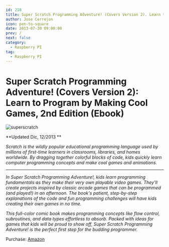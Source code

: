 ```yaml
---
id: 218
title: Super Scratch Programming Adventure! (Covers Version 2). Learn to Program by Making Cool Games, 2nd Edition (Ebook)
author: Jose Cerrejon
icon: pen-to-square
date: 2013-07-30 09:00:00
prev: /
next: false
category:
  - Raspberry PI
tag:
  - Raspberry PI
---
```


# Super Scratch Programming Adventure! (Covers Version 2): Learn to Program by Making Cool Games, 2nd Edition (Ebook)

![superscratch](/images/2013/07/superscratch.jpg)

**Updated Dic, 12/2013 **

*Scratch is the wildly popular educational programming language used by millions of first-time learners in classrooms, libraries, and homes worldwide. By dragging together colorful blocks of code, kids quickly learn computer programming concepts and make cool games and animations.*

- - -
*In Super Scratch Programming Adventure!, kids learn programming fundamentals as they make their very own playable video games. They'll create projects inspired by classic arcade games that can be programmed (and played!) in an afternoon. The book's patient, step-by-step explanations of the code and fun programming challenges will have kids creating their own games in no time.*

*This full-color comic book makes programming concepts like flow control, subroutines, and data types effortless to absorb. Packed with ideas for games that kids will be proud to show off, Super Scratch Programming Adventure! is the perfect first step for the budding programmer.*

Purchase: [Amazon](http://www.amazon.com/Scratch-Programming-Adventure-Covers-Version/dp/1593275315)